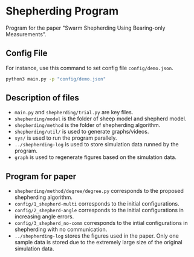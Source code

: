 <!-- Reimplemented on Feb 13, 2023 -->

# Shepherding Program

Program for the paper "Swarm Shepherding Using Bearing-only Measurements".

## Config File

For instance, use this command to set config file `config/demo.json`.

```bash
python3 main.py -p "config/demo.json"
```

## Description of files

- `main.py` and `shepherding/trial.py` are key files.
- `shepherding/model` is the folder of sheep model and shepherd model.
- `shepherding/method` is the folder of shepherding algorithm.
- `shepherding/util/` is used to generate graphs/videos.
- `sys/` is used to run the program parallely.
- `../shepherding-log` is used to store simulation data runned by the program. 
- `graph` is used to regenerate figures based on the simulation data.

##  Program for paper

- `shepherding/method/degree/degree.py` corresponds to the proposed shepherding algorithm.
- `config/1_shepherd-multi` corresponds to the initial configurations.
- `config/2_shepherd-angle` corresponds to the initial configurations in increasing angle errors.
- `config/3_shepherd_no-comm` corresponds to the intial configurations in shepherding with no communication.
- `../shepherding-log` stores the figures used in the paper. Only one sample data is stored due to the extremely large size of the original simulation data.